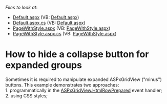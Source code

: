 <!-- default file list -->
*Files to look at*:

* [Default.aspx](./CS/WebSite/Default.aspx) (VB: [Default.aspx](./VB/WebSite/Default.aspx))
* [Default.aspx.cs](./CS/WebSite/Default.aspx.cs) (VB: [Default.aspx](./VB/WebSite/Default.aspx))
* [PageWithStyle.aspx](./CS/WebSite/PageWithStyle.aspx) (VB: [PageWithStyle.aspx](./VB/WebSite/PageWithStyle.aspx))
* [PageWithStyle.aspx.cs](./CS/WebSite/PageWithStyle.aspx.cs) (VB: [PageWithStyle.aspx](./VB/WebSite/PageWithStyle.aspx))
<!-- default file list end -->
# How to hide a collapse button for expanded groups


<p>Sometimes it is required to manipulate expanded ASPxGridView ("minus") buttons. This example demonstrates two approaches:<br />
1. programmatically in the <a href="http://documentation.devexpress.com/#AspNet/DevExpressWebASPxGridViewASPxGridView_HtmlRowPreparedtopic">ASPxGridView.HtmlRowPrepared</a> event handler;<br />
2. using CSS styles;</p>

<br/>


